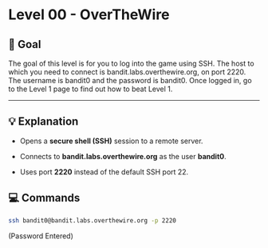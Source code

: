# Level 00 - OverTheWire

## 🎯 Goal

The goal of this level is for you to log into the game using SSH. The host to which you need to connect is bandit.labs.overthewire.org, on port 2220. The username is bandit0 and the password is bandit0. Once logged in, go to the Level 1 page to find out how to beat Level 1.

---

## 💡 Explanation

- Opens a **secure shell (SSH)** session to a remote server.

- Connects to **bandit.labs.overthewire.org** as the user **bandit0**.

- Uses port **2220** instead of the default SSH port 22.

## 💻 Commands

```bash 
ssh bandit0@bandit.labs.overthewire.org -p 2220
```

(Password Entered)
